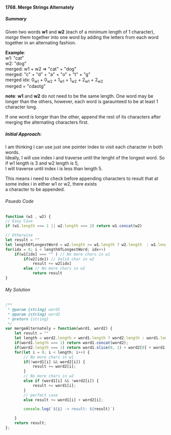 #### 1768. Merge Strings Alternately

##### Summary
Given two words **w1** and **w2** (each of a minimum length of 1 character),
*merge* them together into one word by adding the letters from each word together in an alternating fashion.

**Example**:  
w1: "cat"  
w2: "dog"  
merged: w1 + w2 => "cat" + "dog"  
merged: "c" + "d" + "a" + "o" + "t" + "g"  
merged idx: 0<sub>w1</sub> + 0<sub>w2</sub> + 1<sub>w1</sub> + 1<sub>w2</sub> + 2<sub>w1</sub> + 2<sub>w2</sub>  
merged = "cdaotg"  

**note**: **w1** and **w2** do not need to be the same length. One word may be longer than the others, however, each word is garaunteed to be at least 1 character long.

If one word is longer than the other, append the rest of its characters after merging the alternating characters first.


##### Initial Approach:

I am thinking I can use just one pointer index to visit each character in both words.  
Ideally, I will use index i and traverse until the lenght of the longest word. So if w1 length is 3 and w2 length is 5,  
I will traverse until index i is less than length 5. 

This means i need to check before appending characters to result that at some index i in either w1 or w2, there exists  
a character to be appended.


###### Psuedo Code

```javascript
function (w1 , w2) {
// Easy Case
if (w1.length === 1 || w2.length === 2) return w1.concat(w2)

// Otherwise
let result = ""
let lengthOfLongestWord = w2.length >= w1.length ? w2.length  : w1.length
for(idx = 0; i < lengthOfLongestWord; idx++)
    if(w1[idx] === "" ) // No more chars in w1
        if(w2[idx]) // Valid char in w2
            result += w2[idx]
        else // No more chars in w2
            return result
}
```


###### My Solution


```javascript
/**
 * @param {string} word1
 * @param {string} word2
 * @return {string}
 */
var mergeAlternately = function(word1, word2) {
    let result = ""
    let length = word2.length > word1.length ? word2.length : word1.length;
    if(word1.length === 1) return word1.concat(word2);
    if(word2.length === 1) return word1.slice(0, 1) + word2[0] + word1.slice(1);
    for(let i = 0; i < length; i++) {
        // No more chars in w1
        if(!word1[i] && word2[i]) {
            result += word2[i];
        }
        // No more chars in w2
        else if (word1[i] && !word2[i]) {
            result += word1[i];
        }
        // perfect case
        else result += word1[i] + word2[i];

        console.log(`${i} -> result: ${result}`)

    }
    return result;
};
```

